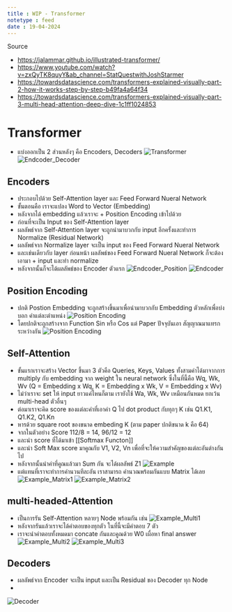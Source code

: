 ```yaml
---
title : WIP - Transformer
notetype : feed
date : 19-04-2024
---
```


Source
- https://jalammar.github.io/illustrated-transformer/
- https://www.youtube.com/watch?v=zxQyTK8quyY&ab_channel=StatQuestwithJoshStarmer
- https://towardsdatascience.com/transformers-explained-visually-part-2-how-it-works-step-by-step-b49fa4a64f34
- https://towardsdatascience.com/transformers-explained-visually-part-3-multi-head-attention-deep-dive-1c1ff1024853

# Transformer
- แบ่งออกเป็น 2 ส่วนหลังๆ คือ Encoders, Decoders
![Transformer](/assets/img/transformer/transformer_0.avif)
![Endcoder_Decoder](/assets/img/transformer/transformer_1.avif)

## Encoders
- ประกอบไปด้วย Self-Attention layer และ Feed Forward Nueral Network
- ขั้นตอนคือ เราจะแปลง Word to Vector (Embedding) 
- หลังจากได้ embedding แล้วเราจะ + Position Encoding เข้าไปด้วย
- ก่อนที่จะเป็น Input ของ Self-Attention layer
- ผลลัพธ์จาก Self-Attention layer จะถูกนำมาบวกกับ input อีกครั้งและทำการ Normalize (Residual Network)
- ผลลัพธ์จาก Normalize layer จะเป็น input ของ Feed Forward Nueral Network
- และเช่นเดียวกับ layer ก่อนหน้า ผลลัพธ์ของ Feed Forward Nueral Network ก็จะต้องเอามา + input และทำ normalize
- หลังจากนั้นก็จะได้ผลลัพธ์ของ Encoder ตัวแรก
![Endcoder_Position](/assets/img/transformer/transformer_11.avif)
![Endcoder](/assets/img/transformer/transformer_2.avif)

## Position Encoding
- ปกติ Postion Embedding จะถูกสร้างขึ้นมาเพื่อนำมาบวกกับ Embedding ตัวหลักเพื่อบ่งบอก คำแต่ละตำแหน่ง
![Position Encoding](/assets/img/transformer/transformer_12.avif)
- โดยปกติจะถูกสร้างจาก Function Sin หรือ Cos แต่ Paper ปัจจุบันเอา สัญญาณมาแทรกระหว่างกัน
![Position Encoding](/assets/img/transformer/transformer_13.avif)

## Self-Attention 
- ขั้นแรกเราจะสร้าง Vector ขึ้นมา 3 ตัวคือ Queries, Keys, Values ทั้งสามค่าได้มาจากการ multiply กับ embedding จาก weight ใน neural network ซึ่งในที่นี้คือ Wq, Wk, Wv (Q = Embedding x Wq, K = Embedding x Wk, V = Embedding x Wv)
- ไม่ว่าเราจะ set ให้ input ยาวแค่ไหนก็ตาม เรายังใช้ Wa, Wk, Wv เหมือนกันหมด ยกเว้น multi-head ตัวอื่นๆ
- ต่อมาเราจะคิด score ของแต่ละคำที่เอาค่า Q ไป dot product กับทุกๆ K เช่น Q1.K1, Q1.K2, Q1.Kn
- หารด้วย square root ของขนาด embeding K (ตาม paper ปกติขนาด k คือ 64)
- จากในตัวอย่าง Score 112/8 = 14, 96/12 = 12
- และนำ score ที่ได้มาเข้า [[Softmax Functon]]
- และนำ Soft Max score มาคูณกับ V1, V2, Vn เพื่อที่จะให้ความสำคัญของแต่ละอันต่างกันไป
- หลังจากนั้นนำค่าที่คูณแล้วมา Sum กัน จะได้ผลลัพธ์ Z1
![Example](/assets/img/transformer/transformer_3.avif)
- แต่แทนที่เราจะทำการคำนวนทีละอัน  เราสามารถ คำนวณพร้อมกันแบบ Matrix ได้เลย
![Example_Matrix1](/assets/img/transformer/transformer_6.avif)
![Example_Matrix2](/assets/img/transformer/transformer_7.avif)

## multi-headed-Attention 
- เป็นการรัน Self-Attention หลายๆ Node พร้อมกัน เช่น
![Example_Multi1](/assets/img/transformer/transformer_8.avif)
- หลังจากรันแล้วเราจะได้คำตอบของทุกตัว ในที่นี้จะมีคำตอบ 7 ตัว
- เราจะนำคำตอบทั้งหมดมา concate กันและคูณด้วย W0 เผื่อหา final answer
![Example_Multi2](/assets/img/transformer/transformer_9.avif)
![Example_Multi3](/assets/img/transformer/transformer_10.avif)


## Decoders
- ผลลัพธ์จาก Encoder จะเป็น input และเป็น Residual ของ Decoder ทุก Node
- 
![Decoder](/assets/img/transformer/transformer_14.avif)

